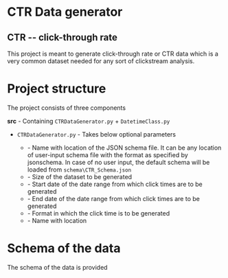 # CTR Data generator 
## CTR -- click-through rate

This project is meant to generate click-through rate or CTR data which is a very common dataset needed for any sort of clickstream analysis. 

# Project structure
The project consists of three components  

**src** - Containing `CTRDataGenerator.py` + `DatetimeClass.py`  

*  `CTRDataGenerator.py` - Takes below optional parameters  

    * <schemafile> - Name with location of the JSON schema file. It can be any location of user-input schema file with the format as specified by jsonschema. In case of no user input, the default schema will be loaded from `schema\CTR_Schema.json`  
    * <size>       - Size of the dataset to be generated  
    * <startdate>  - Start date of the date range from which click times are to be generated  
    * <enddate>    - End date of the date range from which click times are to be generated  
    * <timeformat> - Format in which the click time is to be generated  
    * <outputfile> - Name with location    


# Schema of the data
The schema of the data is provided 

